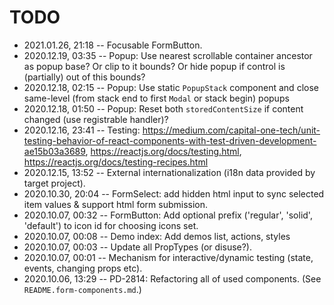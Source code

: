 # TODO

- 2021.01.26, 21:18 -- Focusable FormButton.
- 2020.12.19, 03:35 -- Popup: Use nearest scrollable container ancestor as popup base? Or clip to it bounds? Or hide popup if control is (partially) out of this bounds?
- 2020.12.18, 02:15 -- Popup: Use static `PopupStack` component and close same-level (from stack end to first `Modal` or stack begin) popups
- 2020.12.18, 01:50 -- Popup: Reset both `storedContentSize` if content changed (use registrable handler)?
- 2020.12.16, 23:41 -- Testing: https://medium.com/capital-one-tech/unit-testing-behavior-of-react-components-with-test-driven-development-ae15b03a3689, https://reactjs.org/docs/testing.html, https://reactjs.org/docs/testing-recipes.html
- 2020.12.15, 13:52 -- External internationalization (i18n data provided by target project).
- 2020.10.30, 20:04 -- FormSelect: add hidden html input to sync selected item values & support html form submission.
- 2020.10.07, 00:32 -- FormButton: Add optional prefix ('regular', 'solid', 'default') to icon id for choosing icons set.
- 2020.10.07, 00:08 -- Demo index: Add demos list, actions, styles
- 2020.10.07, 00:03 -- Update all PropTypes (or disuse?).
- 2020.10.07, 00:01 -- Mechanism for interactive/dynamic testing (state, events, changing props etc).
- 2020.10.06, 13:29 -- PD-2814: Refactoring all of used components. (See `README.form-components.md`.)

<!--
 @changed 2021.01.26, 21:19
-->

